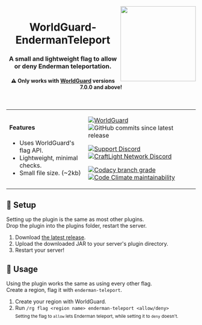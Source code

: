 <img src="https://repository-images.githubusercontent.com/302491894/87aea680-09b6-11eb-8af0-d21603938e36" width="200px" align="right">
<div align="center">
<h1>WorldGuard-EndermanTeleport</h1>
<h3>A small and lightweight flag to allow or deny Enderman teleportation.</h3>
<h4>⚠ Only works with <a href="https://enginehub.org/worldguard">WorldGuard</a> versions 7.0.0 and above!</h4>
<br/>
</div>

<table align="center">
<tr>
<td>

#### Features
- Uses WorldGuard's flag API.
- Lightweight, minimal checks.
- Small file size. (~2kb)
</td>
<td>

[![WorldGuard](https://img.shields.io/badge/Plugin-WorldGuard-%230059c9?style=flat-square)](https://enginehub.org/worldguard) ![GitHub commits since latest release](https://img.shields.io/github/commits-since/CraftLight-Network/WorldGuard-EndermanTeleport/latest?label=commits%20since%20release&style=flat-square)  

[![Support Discord](https://img.shields.io/discord/707330384328654869?color=7289DA&label=Support&style=flat-square)](https://discord.gg/rjSkFyj) [![CraftLight Network Discord](https://img.shields.io/discord/525487377817534484?color=7289DA&label=CraftLight%20Network&style=flat-square)](https://discord.gg/ba7WPW4)  

[![Codacy branch grade](https://img.shields.io/codacy/grade/649269408303456b9efc7840fbf0fc06/main?style=flat-square)](https://app.codacy.com/gh/CraftLight-Network/WorldGuard-EndermanTeleport) [![Code Climate maintainability](https://img.shields.io/codeclimate/maintainability/CraftLight-Network/WorldGuard-EndermanTeleport?style=flat-square)](https://codeclimate.com/github/CraftLight-Network/WorldGuard-EndermanTeleport)
</td>
</tr>
</table>

## 🔧 Setup
Setting up the plugin is the same as most other plugins.  
Drop the plugin into the plugins folder, restart the server.
1. Download [the latest release](https://github.com/CraftLight-Network/WorldGuard-EndermanTeleport/releases/latest).
2. Upload the downloaded JAR to your server's plugin directory.
3. Restart your server!

## 🔨 Usage
Using the plugin works the same as using every other flag.  
Create a region, flag it with `enderman-teleport`.
1. Create your region with WorldGuard.
2. Run `/rg flag <region name> enderman-teleport <allow/deny>`  
<sub>Setting the flag to `allow` lets Enderman teleport, while setting it to `deny` doesn't.</sub>
